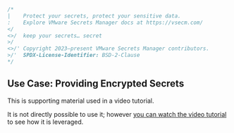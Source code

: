 ```go 
/*
|    Protect your secrets, protect your sensitive data.
:    Explore VMware Secrets Manager docs at https://vsecm.com/
</
<>/  keep your secrets… secret
>/
<>/' Copyright 2023–present VMware Secrets Manager contributors.
>/'  SPDX-License-Identifier: BSD-2-Clause
*/
```

## Use Case: Providing Encrypted Secrets

This is supporting material used in a video tutorial.

It is not directly possible to use it; however [you can watch the
video tutorial][video] to see how it is leveraged.

[video]: https://vimeo.com/v0lkan/vsecm-ops "Sharing Sensitive Data Using VSecM"
